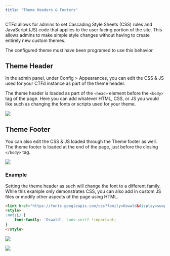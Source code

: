 ```yaml
---
title: "Theme Headers & Footers"
---
```


CTFd allows for admins to set Cascading Style Sheets (CSS) rules and JavaScript (JS) code that applies to the user facing portion of the site. This allows admins to make simple style changes without having to create entirely new custom themes.

<div class="alert rounded-0 alert-primary">
  The configured theme must have been programed to use this behavior.
</div>

## Theme Header

In the admin panel, under Config > Appearances, you can edit the CSS & JS used for your CTFd instance as part of the theme header.

The theme header is loaded as part of the ``<head>`` element before the ``<body>`` tag of the page. Here you can add whatever HTML, CSS, or JS you would like such as changing the fonts or scripts used for your theme.

![](../../../images/config/css-header.png)

## Theme Footer

You can also edit the CSS & JS loaded through the Theme footer as well. The theme footer is loaded at the end of the page, just before the closing ``</body>`` tag.

![](../../../images/config/css-footer.png)

### Example

Setting the theme header as such will change the font to a different family. While this example only demonstrates CSS, you can also add in custom JS files or modify other aspects of the page using HTML.

```html
<link href="https://fonts.googleapis.com/css?family=Oswald&display=swap" rel="stylesheet">
<style>
:not(i) {
    font-family: 'Oswald', sans-serif !important;
}
</style>
```

![](../../../images/config/css-header-filled.png)

![](../../../images/config/css-header-effect.png)